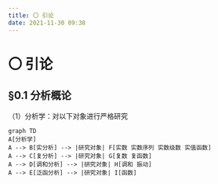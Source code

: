 ```yaml
---
title: 〇 引论
date: 2021-11-30 09:38
---
```

# 〇 引论
## §0.1 分析概论
（1）分析学：对以下对象进行严格研究
```mermaid
graph TD
A[分析学]
A --> B[实分析] --> |研究对象| F[实数 实数序列 实数级数 实值函数]
A --> C[复分析] --> |研究对象| G[复数 复函数]
A --> D[调和分析] --> |研究对象| H[调和 振动]
A --> E[泛函分析] --> |研究对象| I[函数]
```
